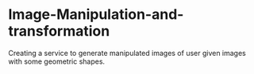 # Image-Manipulation-and-transformation
Creating a service to generate manipulated images of user given images with some geometric shapes.
